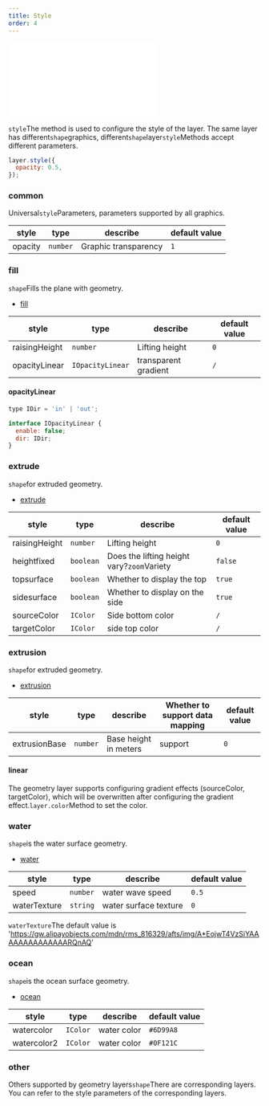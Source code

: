 ```yaml
---
title: Style
order: 4
---
```


<embed src="@/docs/api/common/style.md"></embed>

`style`The method is used to configure the style of the layer. The same layer has different`shape`graphics, different`shape`layer`style`Methods accept different parameters.

```js
layer.style({
  opacity: 0.5,
});
```

### common

Universal`style`Parameters, parameters supported by all graphics.

| style   | type     | describe             | default value |
| ------- | -------- | -------------------- | ------------- |
| opacity | `number` | Graphic transparency | `1`           |

### fill

`shape`Fills the plane with geometry.

- [fill](/api/polygon_layer/shape#shapefill)

| style         | type             | describe             | default value |
| ------------- | ---------------- | -------------------- | ------------- |
| raisingHeight | `number`         | Lifting height       | `0`           |
| opacityLinear | `IOpacityLinear` | transparent gradient | `/`           |

#### opacityLinear

```js
type IDir = 'in' | 'out';

interface IOpacityLinear {
  enable: false;
  dir: IDir;
}
```

### extrude

`shape`for extruded geometry.

- [extrude](/api/polygon_layer/shape#shapeextrude)

| style         | type      | describe                                   | default value |
| ------------- | --------- | ------------------------------------------ | ------------- |
| raisingHeight | `number`  | Lifting height                             | `0`           |
| heightfixed   | `boolean` | Does the lifting height vary?`zoom`Variety | `false`       |
| topsurface    | `boolean` | Whether to display the top                 | `true`        |
| sidesurface   | `boolean` | Whether to display on the side             | `true`        |
| sourceColor   | `IColor`  | Side bottom color                          | `/`           |
| targetColor   | `IColor`  | side top color                             | `/`           |

### extrusion

`shape`for extruded geometry.

- [extrusion](/api/polygon_layer/shape#extrusion)

| style         | type     | describe              | Whether to support data mapping | default value |
| ------------- | -------- | --------------------- | ------------------------------- | ------------- |
| extrusionBase | `number` | Base height in meters | support                         | `0`           |

#### linear

The geometry layer supports configuring gradient effects (sourceColor, targetColor), which will be overwritten after configuring the gradient effect.`layer.color`Method to set the color.

### water

`shape`is the water surface geometry.

- [water](/api/polygon_layer/shape#shapewater)

| style        | type     | describe              | default value |
| ------------ | -------- | --------------------- | ------------- |
| speed        | `number` | water wave speed      | `0.5`         |
| waterTexture | `string` | water surface texture | `0`           |

`waterTexture`The default value is '<https://gw.alipayobjects.com/mdn/rms_816329/afts/img/A*EojwT4VzSiYAAAAAAAAAAAAAARQnAQ>'

### ocean

`shape`is the ocean surface geometry.

- [ocean](/api/polygon_layer/shape#shapeocean)

| style       | type     | describe    | default value |
| ----------- | -------- | ----------- | ------------- |
| watercolor  | `IColor` | water color | `#6D99A8`     |
| watercolor2 | `IColor` | water color | `#0F121C`     |

### other

Others supported by geometry layers`shape`There are corresponding layers. You can refer to the style parameters of the corresponding layers.
